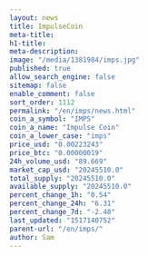 ```yaml
---
layout: news
title: ImpulseCoin
meta-title: 
h1-title: 
meta-description: 
image: "/media/1381984/imps.jpg"
published: true
allow_search_engine: false
sitemap: false
enable_comment: false
sort_order: 1112
permalink: "/en/imps/news.html"
coin_a_symbol: "IMPS"
coin_a_name: "Impulse Coin"
coin_a_lower_case: "imps"
price_usd: "0.00223243"
price_btc: "0.00000019"
24h_volume_usd: "89.669"
market_cap_usd: "20245510.0"
total_supply: "20245510.0"
available_supply: "20245510.0"
percent_change_1h: "0.54"
percent_change_24h: "6.31"
percent_change_7d: "-2.48"
last_updated: "1517140752"
parent-url: "/en/imps/"
author: Sam
---
```


